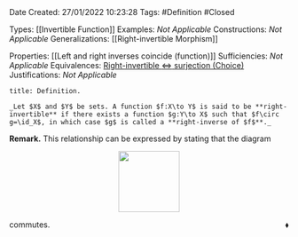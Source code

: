 <br />
<br />

Date Created: 27/01/2022 10:23:28
Tags: #Definition #Closed 

Types: [[Invertible Function]]
Examples: _Not Applicable_
Constructions: _Not Applicable_
Generalizations: [[Right-invertible Morphism]]

Properties: [[Left and right inverses coincide (function)]]
Sufficiencies: _Not Applicable_
Equivalences: [Right-invertible $\Leftrightarrow$ surjection (Choice)](Right-invertible%20iff%20surjection%20(Choice).md)
Justifications: _Not Applicable_

``` ad-Definition
title: Definition.

_Let $X$ and $Y$ be sets. A function $f:X\to Y$ is said to be **right-invertible** if there exists a function $g:Y\to X$ such that $f\circ g=\id_X$, in which case $g$ is called a **right-inverse of $f$**._

```

**Remark.** This relationship can be expressed by stating that the diagram

<center><img src="https://raw.githubusercontent.com/zhaoshenzhai/MathWiki/master/Images/2022-02-09_223408/image.svg", width=110></center>

commutes.<span style="float:right;">$\blacklozenge$</span>
